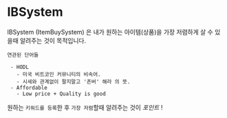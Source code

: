 # IBSystem

IBSystem (ItemBuySystem) 은 내가 원하는 아이템(상품)을 가장 저렴하게 살 수 있을때 알려주는 것이 목적입니다.

``` Words
연관된 단어들

 - HODL
   - 미국 비트코인 커뮤니티의 비속어.
   - 시세와 관계없이 팔지말고 '존버' 해라 의 뜻.
 - Affordable
   - Low price + Quality is good

```

원하는 `키워드를 등록`한 후 `가장 저렴`할때 알려주는 것이 *포인트* !
